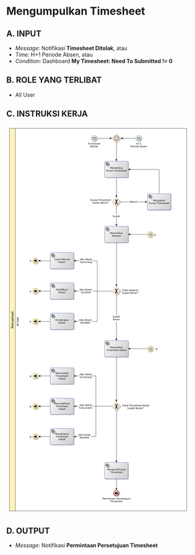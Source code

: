 # Mengumpulkan Timesheet

## <a name="input">A. INPUT</a>

* *Message*: Notifikasi **Timesheet Ditolak**, atau
* *Time*: H+1 Periode Absen, atau
* *Condition*: Dashboard **My Timesheet: Need To Submitted != 0** 

## <a name="role">B. ROLE YANG TERLIBAT</a>

* All User

## <a name="instruksi">C. INSTRUKSI KERJA</a>

![](../../img/submit-timesheet.png)

## <a name="output">D. OUTPUT</a>

* *Message*: Notifikasi **Permintaan Persetujuan Timesheet**
